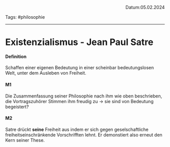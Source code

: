 <p align="right">Datum:05.02.2024</p>

Tags: #philosophie 

---

# Existenzialismus - Jean Paul Satre


#### Definition
Schaffen einer eigenen Bedeutung in einer scheinbar bedeutungslosen Welt, unter dem Ausleben von Freiheit.


#### M1
Die Zusammenfassung seiner Philosophie nach ihm wie oben beschrieben, die Vortragszuhörer Stimmen ihm freudig zu → sie sind von Bedeutung begeistert? 

#### M2
Satre drückt **seine** Freiheit aus indem er sich gegen geselschaftliche freiheitseinschränkende Vorschrifften lehnt. Er demonstiert also erneut den Kern seiner These.
